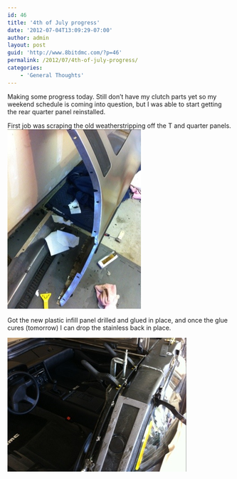 ```yaml
---
id: 46
title: '4th of July progress'
date: '2012-07-04T13:09:29-07:00'
author: admin
layout: post
guid: 'http://www.8bitdmc.com/?p=46'
permalink: /2012/07/4th-of-july-progress/
categories:
    - 'General Thoughts'
---
```


Making some progress today. Still don’t have my clutch parts yet so my weekend schedule is coming into question, but I was able to start getting the rear quarter panel reinstalled.

First job was scraping the old weatherstripping off the T and quarter panels.  
[![20120704-131049.jpg](/assets/images/2012/07/20120704-131049.jpg)](/8bitdmc/assets/images/2012/07/20120704-131049.jpg)

Got the new plastic infill panel drilled and glued in place, and once the glue cures (tomorrow) I can drop the stainless back in place.

[![20120704-130916.jpg](/assets/images/2012/07/20120704-130916.jpg)](/8bitdmc/assets/images/2012/07/20120704-130916.jpg)